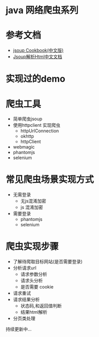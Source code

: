 # java 网络爬虫系列

# 参考文档
* [jsoup Cookbook(中文版)](https://www.open-open.com/jsoup/) 
* [Jsoup解析Html中文文档](https://www.cnblogs.com/jycboy/p/jsoupdoc.html)

# 实现过的demo


# 爬虫工具
* 简单爬虫jsoup
* 使用httpclient 实现爬虫
    * httpUrlConnection
    * okhttp 
    * httpClient
* webmagic 
* phantomjs 
* selenium

# 常见爬虫场景实现方式
* 无需登录
    * 无js混淆加密
    * js 混淆加密
* 需要登录
    * phantomjs 
    * selenium
    
# 爬虫实现步骤
* 了解待爬取目标网站(是否需要登录)
* 分析请求url
   * 请求参数分析
   * 请求头分析
   * 是否需要 cookie
* 请求重试
* 请求结果分析
   * 状态码,和返回值判断
   * 结果html解析
* 分页类处理

持续更新中...
    

